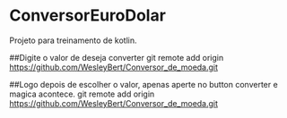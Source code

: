 # ConversorEuroDolar
Projeto para treinamento de kotlin.

##Digite o valor de deseja converter
git remote add origin https://github.com/WesleyBert/Conversor_de_moeda.git

##Logo depois de escolher o valor, apenas aperte no button converter e magica acontece.
git remote add origin https://github.com/WesleyBert/Conversor_de_moeda.git
